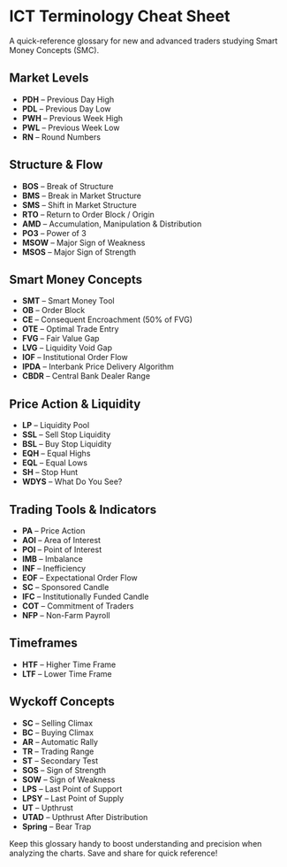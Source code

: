 # ICT Terminology Cheat Sheet

A quick-reference glossary for new and advanced traders studying Smart Money
Concepts (SMC).

## Market Levels

- **PDH** – Previous Day High
- **PDL** – Previous Day Low
- **PWH** – Previous Week High
- **PWL** – Previous Week Low
- **RN** – Round Numbers

## Structure & Flow

- **BOS** – Break of Structure
- **BMS** – Break in Market Structure
- **SMS** – Shift in Market Structure
- **RTO** – Return to Order Block / Origin
- **AMD** – Accumulation, Manipulation & Distribution
- **PO3** – Power of 3
- **MSOW** – Major Sign of Weakness
- **MSOS** – Major Sign of Strength

## Smart Money Concepts

- **SMT** – Smart Money Tool
- **OB** – Order Block
- **CE** – Consequent Encroachment (50% of FVG)
- **OTE** – Optimal Trade Entry
- **FVG** – Fair Value Gap
- **LVG** – Liquidity Void Gap
- **IOF** – Institutional Order Flow
- **IPDA** – Interbank Price Delivery Algorithm
- **CBDR** – Central Bank Dealer Range

## Price Action & Liquidity

- **LP** – Liquidity Pool
- **SSL** – Sell Stop Liquidity
- **BSL** – Buy Stop Liquidity
- **EQH** – Equal Highs
- **EQL** – Equal Lows
- **SH** – Stop Hunt
- **WDYS** – What Do You See?

## Trading Tools & Indicators

- **PA** – Price Action
- **AOI** – Area of Interest
- **POI** – Point of Interest
- **IMB** – Imbalance
- **INF** – Inefficiency
- **EOF** – Expectational Order Flow
- **SC** – Sponsored Candle
- **IFC** – Institutionally Funded Candle
- **COT** – Commitment of Traders
- **NFP** – Non-Farm Payroll

## Timeframes

- **HTF** – Higher Time Frame
- **LTF** – Lower Time Frame

## Wyckoff Concepts

- **SC** – Selling Climax
- **BC** – Buying Climax
- **AR** – Automatic Rally
- **TR** – Trading Range
- **ST** – Secondary Test
- **SOS** – Sign of Strength
- **SOW** – Sign of Weakness
- **LPS** – Last Point of Support
- **LPSY** – Last Point of Supply
- **UT** – Upthrust
- **UTAD** – Upthrust After Distribution
- **Spring** – Bear Trap

Keep this glossary handy to boost understanding and precision when analyzing the
charts. Save and share for quick reference!
